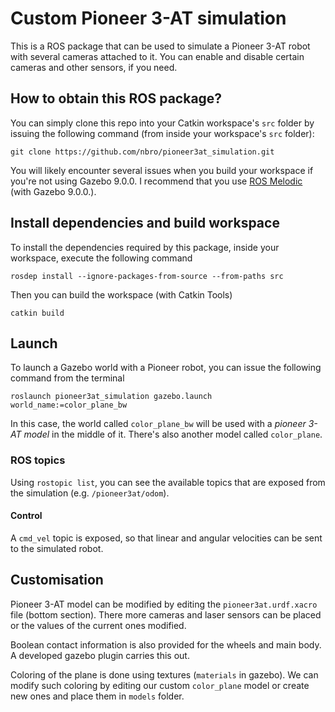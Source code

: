 # Custom Pioneer 3-AT simulation

This is a ROS package that can be used to simulate a Pioneer 3-AT robot with several cameras attached to it. You can enable and disable certain cameras and other sensors, if you need.

## How to obtain this ROS package?

You can simply clone this repo into your Catkin workspace's `src` folder by issuing the following command (from inside your workspace's `src` folder):

    git clone https://github.com/nbro/pioneer3at_simulation.git

You will likely encounter several issues when you build your workspace if you're not using Gazebo 9.0.0. I recommend that you use [ROS Melodic](http://wiki.ros.org/Installation/Ubuntu) (with Gazebo 9.0.0.).

## Install dependencies and build workspace 

To install the dependencies required by this package, inside your workspace, execute the following command

    rosdep install --ignore-packages-from-source --from-paths src

Then you can build the workspace (with Catkin Tools)

    catkin build

## Launch

To launch a Gazebo world with a Pioneer robot, you can issue the following command from the terminal

    roslaunch pioneer3at_simulation gazebo.launch world_name:=color_plane_bw

In this case, the world called `color_plane_bw` will be used with a _pioneer 3-AT model_ in the middle of it. There's also another model called `color_plane`.

### ROS topics

Using `rostopic list`, you can see the available topics that are exposed from the simulation (e.g. `/pioneer3at/odom`).

#### Control

A `cmd_vel` topic is exposed, so that linear and angular velocities can be sent to the simulated robot.

## Customisation

Pioneer 3-AT model can be modified by editing the `pioneer3at.urdf.xacro` file (bottom section). There more cameras and laser sensors can be placed or the values of the current ones modified.

Boolean contact information is also provided for the wheels and main body. A developed gazebo plugin carries this out.

Coloring of the plane is done using textures (`materials` in gazebo). We can modify such coloring by editing our custom `color_plane` model or create new ones and place them in `models` folder.
